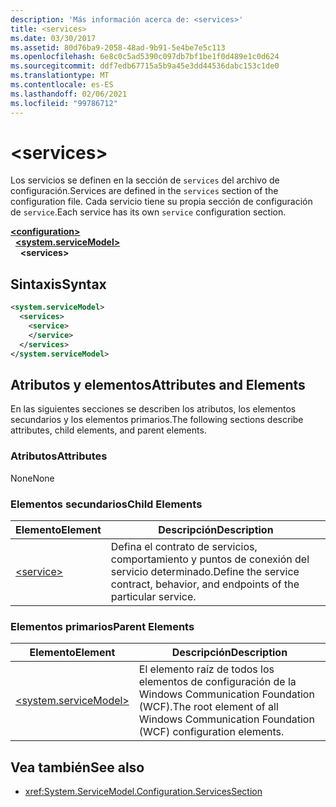 ```yaml
---
description: 'Más información acerca de: <services>'
title: <services>
ms.date: 03/30/2017
ms.assetid: 80d76ba9-2058-48ad-9b91-5e4be7e5c113
ms.openlocfilehash: 6e8c0c5ad5390c097db7bf1be1f0d489e1c0d624
ms.sourcegitcommit: ddf7edb67715a5b9a45e3dd44536dabc153c1de0
ms.translationtype: MT
ms.contentlocale: es-ES
ms.lasthandoff: 02/06/2021
ms.locfileid: "99786712"
---
```

# \<services>

<span data-ttu-id="45027-102">Los servicios se definen en la sección de `services` del archivo de configuración.</span><span class="sxs-lookup"><span data-stu-id="45027-102">Services are defined in the `services` section of the configuration file.</span></span> <span data-ttu-id="45027-103">Cada servicio tiene su propia sección de configuración de `service`.</span><span class="sxs-lookup"><span data-stu-id="45027-103">Each service has its own `service` configuration section.</span></span>  
  
[**\<configuration>**](../configuration-element.md)\
&nbsp;&nbsp;[**\<system.serviceModel>**](system-servicemodel.md)\
&nbsp;&nbsp;&nbsp;&nbsp;**\<services>**  
  
## <a name="syntax"></a><span data-ttu-id="45027-104">Sintaxis</span><span class="sxs-lookup"><span data-stu-id="45027-104">Syntax</span></span>  
  
```xml  
<system.serviceModel>
  <services>
    <service>
    </service>
  </services>
</system.serviceModel>
```  
  
## <a name="attributes-and-elements"></a><span data-ttu-id="45027-105">Atributos y elementos</span><span class="sxs-lookup"><span data-stu-id="45027-105">Attributes and Elements</span></span>  

 <span data-ttu-id="45027-106">En las siguientes secciones se describen los atributos, los elementos secundarios y los elementos primarios.</span><span class="sxs-lookup"><span data-stu-id="45027-106">The following sections describe attributes, child elements, and parent elements.</span></span>  
  
### <a name="attributes"></a><span data-ttu-id="45027-107">Atributos</span><span class="sxs-lookup"><span data-stu-id="45027-107">Attributes</span></span>  

 <span data-ttu-id="45027-108">None</span><span class="sxs-lookup"><span data-stu-id="45027-108">None</span></span>  
  
### <a name="child-elements"></a><span data-ttu-id="45027-109">Elementos secundarios</span><span class="sxs-lookup"><span data-stu-id="45027-109">Child Elements</span></span>  
  
|<span data-ttu-id="45027-110">Elemento</span><span class="sxs-lookup"><span data-stu-id="45027-110">Element</span></span>|<span data-ttu-id="45027-111">Descripción</span><span class="sxs-lookup"><span data-stu-id="45027-111">Description</span></span>|  
|-------------|-----------------|  
|[\<service>](service.md)|<span data-ttu-id="45027-112">Defina el contrato de servicios, comportamiento y puntos de conexión del servicio determinado.</span><span class="sxs-lookup"><span data-stu-id="45027-112">Define the service contract, behavior, and endpoints of the particular service.</span></span>|  
  
### <a name="parent-elements"></a><span data-ttu-id="45027-113">Elementos primarios</span><span class="sxs-lookup"><span data-stu-id="45027-113">Parent Elements</span></span>  
  
|<span data-ttu-id="45027-114">Elemento</span><span class="sxs-lookup"><span data-stu-id="45027-114">Element</span></span>|<span data-ttu-id="45027-115">Descripción</span><span class="sxs-lookup"><span data-stu-id="45027-115">Description</span></span>|  
|-------------|-----------------|  
|[\<system.serviceModel>](system-servicemodel.md)|<span data-ttu-id="45027-116">El elemento raíz de todos los elementos de configuración de la Windows Communication Foundation (WCF).</span><span class="sxs-lookup"><span data-stu-id="45027-116">The root element of all Windows Communication Foundation (WCF) configuration elements.</span></span>|  
  
## <a name="see-also"></a><span data-ttu-id="45027-117">Vea también</span><span class="sxs-lookup"><span data-stu-id="45027-117">See also</span></span>

- <xref:System.ServiceModel.Configuration.ServicesSection>
